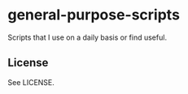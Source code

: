 # general-purpose-scripts

Scripts that I use on a daily basis or find useful.

## License

See LICENSE.
